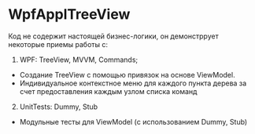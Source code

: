 # WpfApplTreeView
Код не содержит настоящей бизнес-логики, он демонстррует некоторые приемы работы с:

1) WPF: TreeView, MVVM, Commands; 
- Создание TreeView с помощью привязок на основе ViewModel.
- Индивидуальное контекстное меню для каждого пункта дерева за счет предоставления каждым узлом списка команд

2) UnitTests: Dummy, Stub
- Модульные тесты для ViewModel (с использованием Dummy, Stub)
